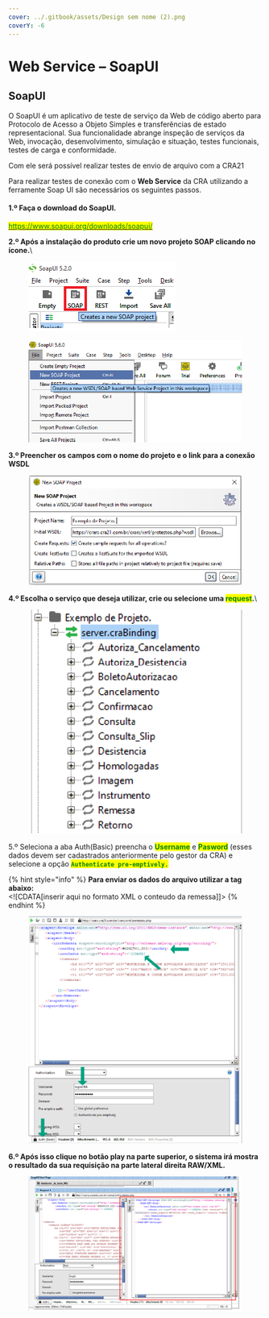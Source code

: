 ```yaml
---
cover: ../.gitbook/assets/Design sem nome (2).png
coverY: -6
---
```


# Web Service – SoapUI

## SoapUI

O SoapUI é um aplicativo de teste de serviço da Web de código aberto para Protocolo de Acesso a Objeto Simples e transferências de estado representacional. Sua funcionalidade abrange inspeção de serviços da Web, invocação, desenvolvimento, simulação e situação, testes funcionais, testes de carga e conformidade.

Com ele será possível realizar testes de envio de arquivo com a CRA21&#x20;

Para realizar testes de conexão com o **Web Service** da CRA utilizando a ferramente Soap UI são necessários os seguintes passos.

#### 1.º Faça o download do SoapUI.

[<mark style="color:green;">https://www.soapui.org/downloads/soapui/</mark>](https://www.soapui.org/downloads/soapui/)

**2.º Após a instalação do produto crie um novo projeto SOAP clicando no ícone.**\


<figure><img src="../.gitbook/assets/image (34) (2).png" alt=""><figcaption></figcaption></figure>

<figure><img src="../.gitbook/assets/image (2) (1).png" alt=""><figcaption></figcaption></figure>

**3.º Preencher os campos com o nome do projeto e o link para a conexão WSDL**

<figure><img src="../.gitbook/assets/image (3).png" alt=""><figcaption></figcaption></figure>

**4.º Escolha o serviço que deseja utilizar, crie ou selecione uma **<mark style="color:green;">**request**</mark>**.**\


<figure><img src="../.gitbook/assets/image (4).png" alt=""><figcaption></figcaption></figure>

5.º Seleciona a aba Auth(Basic) preencha o <mark style="color:green;">**Username**</mark> e <mark style="color:green;">**Pasword**</mark> (esses dados devem ser cadastrados anteriormente pelo gestor da CRA) e selecione a opção <mark style="color:green;">**`Authenticate pre-emptively.`**</mark>

{% hint style="info" %}
**Para enviar os dados do arquivo utilizar a tag abaixo:**\
\<!\[CDATA\[inserir aqui no formato XML o conteudo da remessa]]>
{% endhint %}

<figure><img src="../.gitbook/assets/image (1) (1) (1).png" alt=""><figcaption></figcaption></figure>

**6.º Após isso clique no botão play na parte superior, o sistema irá mostra o resultado da sua requisição na parte lateral direita RAW/XML.**

<figure><img src="../.gitbook/assets/image (7).png" alt=""><figcaption></figcaption></figure>
